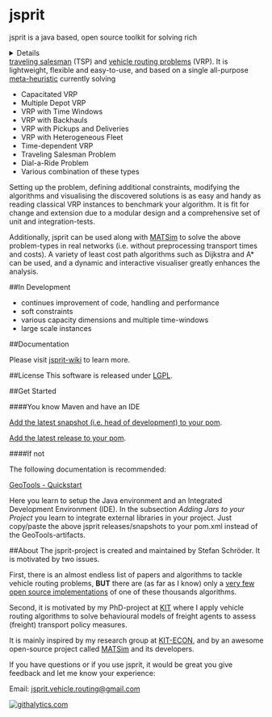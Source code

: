 jsprit
======
jsprit is a java based, open source toolkit for solving rich <details>rich is rich</details> <a href="http://en.wikipedia.org/wiki/Travelling_salesman_problem" target="_blank">traveling salesman</a> (TSP) and <a href="http://neo.lcc.uma.es/vrp/vehicle-routing-problem/" target="_blank">vehicle routing problems</a> (VRP). 
It is lightweight, flexible and easy-to-use, and based on a single all-purpose <a href="http://www.sciencedirect.com/science/article/pii/S0021999199964136" target="_blank">meta-heuristic</a> currently solving 
- Capacitated VRP
- Multiple Depot VRP
- VRP with Time Windows
- VRP with Backhauls
- VRP with Pickups and Deliveries
- VRP with Heterogeneous Fleet
- Time-dependent VRP
- Traveling Salesman Problem
- Dial-a-Ride Problem
- Various combination of these types

Setting up the problem, defining additional constraints, modifying the algorithms and visualising the discovered solutions is as easy and handy as 
reading classical VRP instances to benchmark your algorithm. It is fit for change and extension due to a modular design and a comprehensive set of unit and integration-tests.

Additionally, jsprit can be used along with <a href="http://www.matsim.org" target="blank_">MATSim</a> 
to solve the above problem-types in real networks (i.e. without preprocessing transport times and costs). A variety of least cost path algorithms such as Dijkstra and A*
can be used, and a dynamic and interactive visualiser greatly enhances the analysis.

##In Development
- continues improvement of code, handling and performance
- soft constraints
- various capacity dimensions and multiple time-windows
- large scale instances

##Documentation

Please visit [jsprit-wiki](https://github.com/jsprit/jsprit/wiki) to learn more.

##License
This software is released under [LGPL](http://opensource.org/licenses/LGPL-3.0).

##Get Started

####You know Maven and have an IDE

[Add the latest snapshot (i.e. head of development) to your pom](https://github.com/jsprit/jsprit/wiki/Add-latest-snapshot-to-your-pom).

[Add the latest release to your pom](https://github.com/jsprit/jsprit/wiki/Add-latest-release-to-your-pom).

####If not

The following documentation is recommended:

<a href="http://docs.geotools.org/latest/userguide/tutorial/quickstart/index.html" target="blank_">GeoTools - Quickstart</a>

Here you learn to setup the Java environment and an Integrated Development Environment (IDE). In the subsection <em>Adding Jars to your Project</em> you learn to integrate external libraries in your project. Just copy/paste the above jsprit releases/snapshots to your pom.xml instead of the GeoTools-artifacts.

##About
The jsprit-project is created and maintained by Stefan Schröder. It is motivated by two issues. 

First, there is an almost endless list of papers and algorithms to tackle vehicle routing problems, **BUT** there are (as far as I know) only a [very few open source implementations](https://github.com/jsprit/jsprit/wiki/Other-Projects) of one of these thousands algorithms. 

Second, it is motivated by my PhD-project at [KIT](http://www.kit.edu/english/index.php) where I apply vehicle routing algorithms to solve behavioural models of freight agents to assess (freight) transport policy measures. 

It is mainly inspired by my research group at [KIT-ECON](http://netze.econ.kit.edu/21.php), and by an awesome open-source project called [MATSim](www.matsim.org) and its developers.

If you have questions or if you use jsprit, it would be great you give feedback and let me know your experience:

Email: jsprit.vehicle.routing@gmail.com

[![](https://cruel-carlota.pagodabox.com/ba53806a8cc8ff439c1a51d152245dee "githalytics.com")](http://githalytics.com/jsprit/jsprit)
